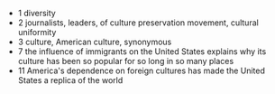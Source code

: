 - 1 diversity
- 2 journalists, leaders, of culture preservation movement, cultural uniformity
- 3 culture, American culture, synonymous
- 7 the influence of immigrants on the United States explains why its culture has been so popular for so long in so many places 
- 11  America's dependence on foreign cultures has made the United States a replica of the world